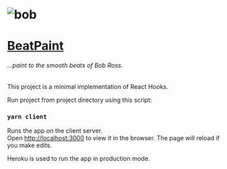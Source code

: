 # ![bob]

# [BeatPaint](https://github.com/milleriishaun/beatpaint "view on github")

###### _...paint to the smooth beats of Bob Ross._

This project is a minimal implementation of React Hooks.

Run project from project directory using this script:

### `yarn client`

Runs the app on the client server.<br />
Open [http://localhost:3000](http://localhost:3000) to view it in the browser.
The page will reload if you make edits.<br />

Heroku is used to run the app in production mode.

[bob]: https://imgur.com/8nY45OG.jpg

